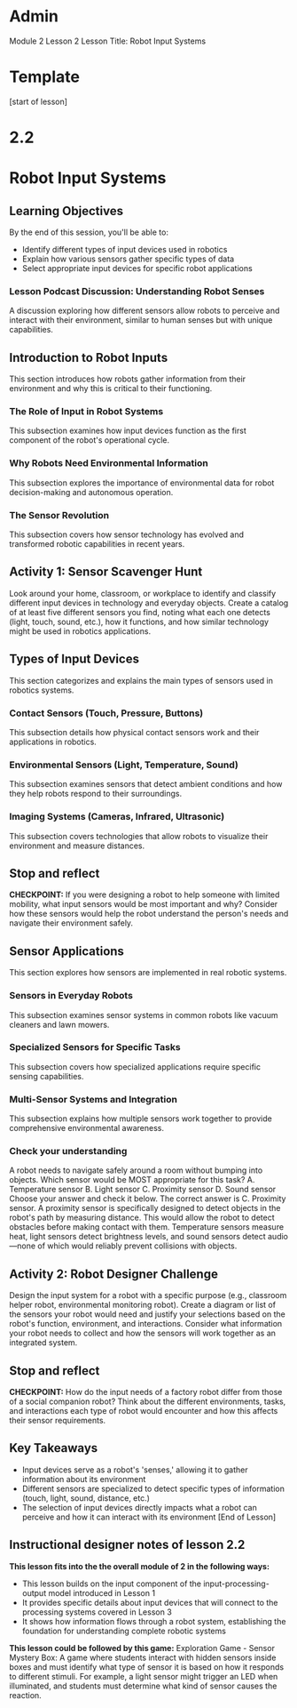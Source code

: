 
# Admin
Module 2
Lesson 2
Lesson Title: Robot Input Systems
# Template
[start of lesson]
# 2.2
# Robot Input Systems
## Learning Objectives
By the end of this session, you'll be able to:
- Identify different types of input devices used in robotics
- Explain how various sensors gather specific types of data
- Select appropriate input devices for specific robot applications
### Lesson Podcast Discussion: Understanding Robot Senses
A discussion exploring how different sensors allow robots to perceive and interact with their environment, similar to human senses but with unique capabilities.
## Introduction to Robot Inputs
This section introduces how robots gather information from their environment and why this is critical to their functioning.
### The Role of Input in Robot Systems
This subsection examines how input devices function as the first component of the robot's operational cycle.
### Why Robots Need Environmental Information
This subsection explores the importance of environmental data for robot decision-making and autonomous operation.
### The Sensor Revolution
This subsection covers how sensor technology has evolved and transformed robotic capabilities in recent years.
## **Activity 1: Sensor Scavenger Hunt**
Look around your home, classroom, or workplace to identify and classify different input devices in technology and everyday objects. Create a catalog of at least five different sensors you find, noting what each one detects (light, touch, sound, etc.), how it functions, and how similar technology might be used in robotics applications.
## Types of Input Devices
This section categorizes and explains the main types of sensors used in robotics systems.
### Contact Sensors (Touch, Pressure, Buttons)
This subsection details how physical contact sensors work and their applications in robotics.
### Environmental Sensors (Light, Temperature, Sound)
This subsection examines sensors that detect ambient conditions and how they help robots respond to their surroundings.
### Imaging Systems (Cameras, Infrared, Ultrasonic)
This subsection covers technologies that allow robots to visualize their environment and measure distances.
## Stop and reflect

**CHECKPOINT:** If you were designing a robot to help someone with limited mobility, what input sensors would be most important and why? Consider how these sensors would help the robot understand the person's needs and navigate their environment safely.

## Sensor Applications
This section explores how sensors are implemented in real robotic systems.
### Sensors in Everyday Robots
This subsection examines sensor systems in common robots like vacuum cleaners and lawn mowers.
### Specialized Sensors for Specific Tasks
This subsection covers how specialized applications require specific sensing capabilities.
### Multi-Sensor Systems and Integration
This subsection explains how multiple sensors work together to provide comprehensive environmental awareness.
### **Check your understanding**
A robot needs to navigate safely around a room without bumping into objects. Which sensor would be MOST appropriate for this task?
A. Temperature sensor
B. Light sensor
C. Proximity sensor
D. Sound sensor
Choose your answer and check it below.
The correct answer is C. Proximity sensor. A proximity sensor is specifically designed to detect objects in the robot's path by measuring distance. This would allow the robot to detect obstacles before making contact with them. Temperature sensors measure heat, light sensors detect brightness levels, and sound sensors detect audio—none of which would reliably prevent collisions with objects.
## **Activity 2: Robot Designer Challenge**
Design the input system for a robot with a specific purpose (e.g., classroom helper robot, environmental monitoring robot). Create a diagram or list of the sensors your robot would need and justify your selections based on the robot's function, environment, and interactions. Consider what information your robot needs to collect and how the sensors will work together as an integrated system.
## Stop and reflect

**CHECKPOINT:** How do the input needs of a factory robot differ from those of a social companion robot? Think about the different environments, tasks, and interactions each type of robot would encounter and how this affects their sensor requirements.

## Key Takeaways
- Input devices serve as a robot's 'senses,' allowing it to gather information about its environment
- Different sensors are specialized to detect specific types of information (touch, light, sound, distance, etc.)
- The selection of input devices directly impacts what a robot can perceive and how it can interact with its environment
[End of Lesson]
## Instructional designer notes of lesson 2.2
**This lesson fits into the the overall module of 2 in the following ways:**
- This lesson builds on the input component of the input-processing-output model introduced in Lesson 1
- It provides specific details about input devices that will connect to the processing systems covered in Lesson 3
- It shows how information flows through a robot system, establishing the foundation for understanding complete robotic systems

**This lesson could be followed by this game:**
Exploration Game - Sensor Mystery Box: A game where students interact with hidden sensors inside boxes and must identify what type of sensor it is based on how it responds to different stimuli. For example, a light sensor might trigger an LED when illuminated, and students must determine what kind of sensor causes the reaction.
